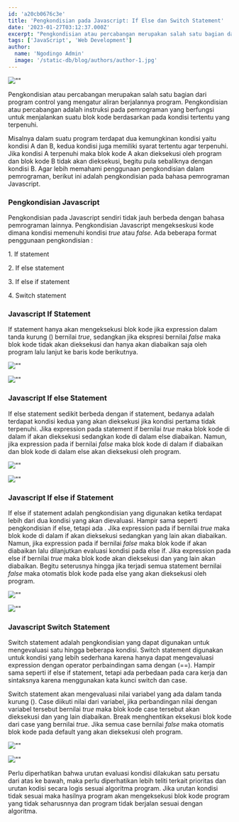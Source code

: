 ```yaml
---
id: 'a20cb0676c3e'
title: 'Pengkondisian pada Javascript: If Else dan Switch Statement'
date: '2023-01-27T03:12:37.000Z'
excerpt: "Pengkondisian atau percabangan merupakan salah satu bagian dari program control yang mengatur aliran berjalannya program. Pengkondisian atau percabangan adalah instruksi pada pemrograman yang berfungsi untuk menjalankan suatu blok kode berdasarkan pada kondisi tertentu yang terpenuhi."
tags: ['JavaScript', 'Web Development']
author: 
  name: 'Ngodingo Admin'
  image: '/static-db/blog/authors/author-1.jpg'
---
```


![""](https://cdn-images-1.medium.com/max/1024/1*RlGZrvTvRLN1KR-DE-YucQ.png)

Pengkondisian atau percabangan merupakan salah satu bagian dari program control yang mengatur aliran berjalannya program. Pengkondisian atau percabangan adalah instruksi pada pemrograman yang berfungsi untuk menjalankan suatu blok kode berdasarkan pada kondisi tertentu yang terpenuhi.

Misalnya dalam suatu program terdapat dua kemungkinan kondisi yaitu kondisi A dan B, kedua kondisi juga memiliki syarat tertentu agar terpenuhi. Jika kondisi A terpenuhi maka blok kode A akan dieksekusi oleh program dan blok kode B tidak akan dieksekusi, begitu pula sebaliknya dengan kondisi B. Agar lebih memahami penggunaan pengkondisian dalam pemrograman, berikut ini adalah pengkondisian pada bahasa pemrograman Javascript.

### **Pengkondisian Javascript**

Pengkondisian pada Javascript sendiri tidak jauh berbeda dengan bahasa pemrograman lainnya. Pengkondisian Javascript mengekseskusi kode dimana kondisi memenuhi kondisi _true_ atau _false._ Ada beberapa format penggunaan pengkondisian :

1\. If statement

2\. If else statement

3\. If else if statement

4\. Switch statement

### **Javascript If Statement**

If statement hanya akan mengeksekusi blok kode jika expression dalam tanda kurung () bernilai _true_, sedangkan jika ekspresi bernilai _false_ maka blok kode tidak akan dieksekusi dan hanya akan diabaikan saja oleh program lalu lanjut ke baris kode berikutnya.

![""](https://cdn-images-1.medium.com/max/483/1*FmVFP2gN4LLf7HOfT5qtvA.png)

![""](https://cdn-images-1.medium.com/max/503/1*D2FpZxxfCnu2Pgr-XKNSUg.png)

### **Javascript If else Statement**

If else statement sedikit berbeda dengan if statement, bedanya adalah terdapat kondisi kedua yang akan dieksekusi jika kondisi pertama tidak terpenuhi. Jika expression pada statement if bernilai _true_ maka blok kode di dalam if akan dieksekusi sedangkan kode di dalam else diabaikan. Namun, jika expression pada if bernilai _false_ maka blok kode di dalam if diabaikan dan blok kode di dalam else akan dieksekusi oleh program.

![""](https://cdn-images-1.medium.com/max/489/1*CDLFSES1HND1gEIIBElYtw.png)

![""](https://cdn-images-1.medium.com/max/497/1*CNMJvz-Zdi7eAt14apNXsw.png)

### **Javascript If else if Statement**

If else if statement adalah pengkondisian yang digunakan ketika terdapat lebih dari dua kondisi yang akan dievaluasi. Hampir sama seperti pengkondisian if else, tetapi ada . Jika expression pada if bernilai _true_ maka blok kode di dalam if akan dieksekusi sedangkan yang lain akan diabaikan. Namun, jika expression pada if bernilai _false_ maka blok kode if akan diabaikan lalu dilanjutkan evaluasi kondisi pada else if. Jika expression pada else if bernilai _true_ maka blok kode akan dieksekusi dan yang lain akan diabaikan. Begitu seterusnya hingga jika terjadi semua statement bernilai _false_ maka otomatis blok kode pada else yang akan dieksekusi oleh program.

![""](https://cdn-images-1.medium.com/max/495/1*N4mvLQXGr9J7ehhQ4fuBrA.png)

![""](https://cdn-images-1.medium.com/max/487/1*s82sUEV6Ce19bo4PRo6MZQ.png)

### **Javascript Switch Statement**

Switch statement adalah pengkondisian yang dapat digunakan untuk mengevaluasi satu hingga beberapa kondisi. Switch statement digunakan untuk kondisi yang lebih sederhana karena hanya dapat mengevaluasi expression dengan operator perbaindingan sama dengan (==). Hampir sama seperti if else if statement, tetapi ada perbedaan pada cara kerja dan sintaksnya karena menggunakan kata kunci switch dan case.

Switch statement akan mengevaluasi nilai variabel yang ada dalam tanda kurung (). Case diikuti nilai dari variabel, jika perbandingan nilai dengan variabel tersebut bernilai _true_ maka blok kode case tersebut akan dieksekusi dan yang lain diabaikan. Break menghentikan eksekusi blok kode dari case yang bernilai _true_. Jika semua case bernilai _false_ maka otomatis blok kode pada default yang akan dieksekusi oleh program.

![""](https://cdn-images-1.medium.com/max/485/1*br-MMjg0wuwvNKl7OiKWbQ.png)

![""](https://cdn-images-1.medium.com/max/484/1*F_0GMe3QwrsXvqmrk9OzQw.png)

Perlu diperhatikan bahwa urutan evaluasi kondisi dilakukan satu persatu dari atas ke bawah, maka perlu diperhatikan lebih teliti terkait prioritas dan urutan kodisi secara logis sesuai algoritma program. Jika urutan kondisi tidak sesuai maka hasilnya program akan mengeksekusi blok kode program yang tidak seharusnnya dan program tidak berjalan sesuai dengan algoritma.